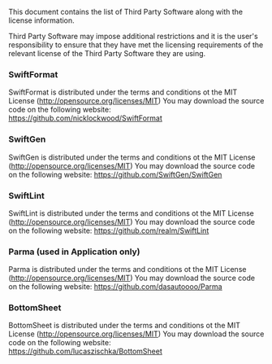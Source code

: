 This document contains the list of Third Party Software along with the license information.

Third Party Software may impose additional restrictions and it is the user's responsibility to ensure that they have met the licensing
requirements of the relevant license of the Third Party Software they are using.

### SwiftFormat
SwiftFormat is distributed under the terms and conditions ot the MIT License (http://opensource.org/licenses/MIT)
You may download the source code on the following website: https://github.com/nicklockwood/SwiftFormat

### SwiftGen
SwiftGen is distributed under the terms and conditions ot the MIT License (http://opensource.org/licenses/MIT)
You may download the source code on the following website: https://github.com/SwiftGen/SwiftGen

### SwiftLint
SwiftLint is distributed under the terms and conditions ot the MIT License (http://opensource.org/licenses/MIT)
You may download the source code on the following website: https://github.com/realm/SwiftLint

### Parma (used in Application only)
Parma is distributed under the terms and conditions ot the MIT License (http://opensource.org/licenses/MIT)
You may download the source code on the following website: https://github.com/dasautoooo/Parma

### BottomSheet
BottomSheet is distributed under the terms and conditions ot the MIT License (http://opensource.org/licenses/MIT)
You may download the source code on the following website: https://github.com/lucaszischka/BottomSheet
